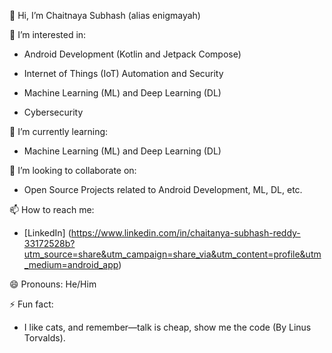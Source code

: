 👋 Hi, I’m Chaitnaya Subhash (alias enigmayah)

👀 I’m interested in:
- Android Development (Kotlin and Jetpack Compose)

- Internet of Things (IoT) Automation and Security

- Machine Learning (ML) and Deep Learning (DL)

- Cybersecurity

🌱 I’m currently learning:
- Machine Learning (ML) and Deep Learning (DL)

💞️ I’m looking to collaborate on:
- Open Source Projects related to Android Development, ML, DL, etc.

📫 How to reach me:
- [LinkedIn] (https://www.linkedin.com/in/chaitanya-subhash-reddy-33172528b?utm_source=share&utm_campaign=share_via&utm_content=profile&utm_medium=android_app)

😄 Pronouns: He/Him

⚡ Fun fact:
- I like cats, and remember—talk is cheap, show me the code (By Linus Torvalds).
